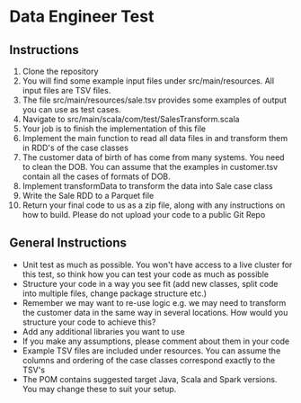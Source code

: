 # Data Engineer Test

## Instructions

1. Clone the repository
2. You will find some example input files under src/main/resources. All input files are TSV files.
3. The file src/main/resources/sale.tsv provides some examples of output you can use as test cases.
4. Navigate to src/main/scala/com/test/SalesTransform.scala
5. Your job is to finish the implementation of this file
6. Implement the main function to read all data files in and transform them in RDD's of the case classes
7. The customer data of birth of has come from many systems. You need to clean the DOB. You can assume that the examples in customer.tsv contain all the cases of formats of DOB.
8. Implement transformData to transform the data into Sale case class
9. Write the Sale RDD to a Parquet file
10. Return your final code to us as a zip file, along with any instructions on how to build. Please do not upload your code to a public Git Repo

## General Instructions

* Unit test as much as possible. You won't have access to a live cluster for this test, so think how you can test your code as much as possible
* Structure your code in a way you see fit (add new classes, split code into multiple files, change package structure etc.)
* Remember we may want to re-use logic e.g. we may need to transform the customer data in the same way in several locations. How would you structure your code to achieve this?
* Add any additional libraries you want to use
* If you make any assumptions, please comment about them in your code
* Example TSV files are included under resources. You can assume the columns and ordering of the case classes correspond exactly to the TSV's
* The POM contains suggested target Java, Scala and Spark versions. You may change these to suit your setup.